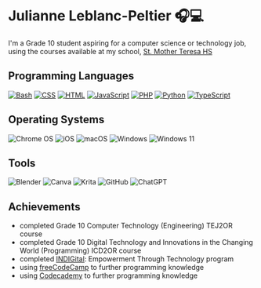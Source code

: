 # Julianne Leblanc-Peltier 🎧💻

I'm a Grade 10 student aspiring for a computer science or technology job, using the courses available at my school, [St. Mother Teresa HS](https://teh.ocsb.ca/)

## Programming Languages
<a href="https://github.com/search?q=user%3AJulianne-Leblanc-Peltier+language%3Abash"><img alt="Bash" src="https://img.shields.io/badge/Bash-121011.svg?logo=gnu-bash&logoColor=white"></a>
<a href="https://github.com/search?q=user%3AJulianne-Leblanc-Peltier+language%3Acss"><img alt="CSS" src="https://img.shields.io/badge/CSS-1572B6.svg?logo=css3&logoColor=white"></a>
<a href="https://github.com/search?q=user%3AJulianne-Leblanc-Peltier+language%3Ahtml"><img alt="HTML" src="https://img.shields.io/badge/HTML-E34F26.svg?logo=html5&logoColor=white"></a>
<a href="https://github.com/search?q=user%3AMJulianne-Leblanc-Peltier+language%3Ajavascript"><img alt="JavaScript" src="https://img.shields.io/badge/JavaScript-F7DF1E.svg?logo=javascript&logoColor=white"></a>
<a href="https://github.com/search?q=user%3AJulianne-Leblanc-Peltier+language%3Aphp"><img alt="PHP" src="https://img.shields.io/badge/PHP-%23777BB4.svg?logo=php&logoColor=black"></a>
<a href="https://github.com/search?q=user%3AJulianne-Leblanc-Peltier+language%3Apython"><img alt="Python" src="https://img.shields.io/badge/Python-14354C.svg?logo=python&logoColor=white"></a>
<a href="https://github.com/search?q=user%3AJulianne-Leblanc-Peltier+language%3Atypescript"><img alt="TypeScript" src="https://img.shields.io/badge/TypeScript-%23007ACC.svg?logo=TypeScript&logoColor=white"></a>

[comment]: <> (
<img alt="TypeScript" src="https://camo.githubusercontent.com/c13b4f50eae8f09019302ad3f0ccbe882fc617ac755e8bf0defaf4c9267b4910/68747470733a2f2f696d672e736869656c64732e696f2f62616467652f547970655363726970742d2532333030374143432e7376673f6c6f676f3d54797065536372697074266c6f676f436f6c6f723d7768697465" data-canonical-src="https://img.shields.io/badge/TypeScript-%23007ACC.svg?logo=TypeScript&amp;logoColor=white" style="max-width: 100%;"> <img alt="Python" src="https://camo.githubusercontent.com/909881c9f0c6055da9beaec88713338ae0fce92d5fb7eed349e1a417c0b009a3/68747470733a2f2f696d672e736869656c64732e696f2f62616467652f507974686f6e2d3134333534432e7376673f6c6f676f3d707974686f6e266c6f676f436f6c6f723d7768697465" data-canonical-src="https://img.shields.io/badge/Python-14354C.svg?logo=python&amp;logoColor=white" style="max-width: 100%;">
<img alt="HTML" src="https://camo.githubusercontent.com/ed857b47ef9f4432e7832949b63673da1badd2f97f94f6776eb4fabf68be3682/68747470733a2f2f696d672e736869656c64732e696f2f62616467652f48544d4c2d4533344632362e7376673f6c6f676f3d68746d6c35266c6f676f436f6c6f723d7768697465" data-canonical-src="https://img.shields.io/badge/HTML-E34F26.svg?logo=html5&amp;logoColor=white" style="max-width: 100%;">
<img alt="CSS" src="https://camo.githubusercontent.com/e7186a5ad7f7a194afef6ebb0b3dfca6f538a3d29cd086bc2d5c3f24e5fdf596/68747470733a2f2f696d672e736869656c64732e696f2f62616467652f4353532d3135373242362e7376673f6c6f676f3d63737333266c6f676f436f6c6f723d7768697465" data-canonical-src="https://img.shields.io/badge/CSS-1572B6.svg?logo=css3&amp;logoColor=white" style="max-width: 100%;">
<img alt="JavaScript" src="https://camo.githubusercontent.com/6269516777ddecf054d5bea396b8f888448c52e5fb158d07ff72c114e2b802df/68747470733a2f2f696d672e736869656c64732e696f2f62616467652f4a6176615363726970742d4637444631452e7376673f6c6f676f3d6a617661736372697074266c6f676f436f6c6f723d7768697465" data-canonical-src="https://img.shields.io/badge/JavaScript-F7DF1E.svg?logo=javascript&amp;logoColor=white" style="max-width: 100%;">
<img alt="PHP" src="https://camo.githubusercontent.com/3a1ad45789d2576ef1a38a3ccb802c1a30a7accbfcf26da5fc47b94e9fa22d4b/68747470733a2f2f696d672e736869656c64732e696f2f62616467652f5048502d2532333737374242342e7376673f6c6f676f3d706870266c6f676f436f6c6f723d626c61636b" data-canonical-src="https://img.shields.io/badge/PHP-%23777BB4.svg?logo=php&amp;logoColor=black" style="max-width: 100%;">
<a href="https://github.com/search?q=user%3AJulianne-Leblanc-Peltier+language%3Abash"><img alt="Bash" src="https://camo.githubusercontent.com/5f2b9e89d34640fb08c648180776d9770495e5cf6a6ab9511af6596621fe47d7/68747470733a2f2f696d672e736869656c64732e696f2f62616467652f426173682d3132313031312e7376673f6c6f676f3d676e752d62617368266c6f676f436f6c6f723d7768697465" data-canonical-src="https://img.shields.io/badge/Bash-121011.svg?logo=gnu-bash&amp;logoColor=white" style="max-width: 100%;"> )

## Operating Systems
![Chrome OS](https://img.shields.io/badge/chrome%20os-3d89fc?style=for-the-badge&logo=google%20chrome&logoColor=white)
![iOS](https://img.shields.io/badge/iOS-000000?style=for-the-badge&logo=ios&logoColor=white)
![macOS](https://img.shields.io/badge/mac%20os-000000?style=for-the-badge&logo=macos&logoColor=F0F0F0)
![Windows](https://img.shields.io/badge/Windows-0078D6?style=for-the-badge&logo=windows&logoColor=white)
![Windows 11](https://img.shields.io/badge/Windows%2011-%230079d5.svg?style=for-the-badge&logo=Windows%2011&logoColor=white)

## Tools
![Blender](https://img.shields.io/badge/blender-%23F5792A.svg?style=for-the-badge&logo=blender&logoColor=white)
![Canva](https://img.shields.io/badge/Canva-%2300C4CC.svg?style=for-the-badge&logo=Canva&logoColor=white)
![Krita](https://img.shields.io/badge/Krita-203759?style=for-the-badge&logo=krita&logoColor=EEF37B)
![GitHub](https://img.shields.io/badge/github-%23121011.svg?style=for-the-badge&logo=github&logoColor=white)
![ChatGPT](https://img.shields.io/badge/chatGPT-74aa9c?style=for-the-badge&logo=openai&logoColor=white)

## Achievements
- completed Grade 10 Computer Technology (Engineering) TEJ2OR course
- completed Grade 10 Digital Technology and Innovations in the Changing World (Programming) ICD2OR course
- completed [INDIGital](https://www.indigenousfriends.org/indigital): Empowerment Through Technology program
- using [freeCodeCamp](https://www.freecodecamp.org/) to further programming knowledge
- using [Codecademy](https://www.codecademy.com/) to further programming knowledge
